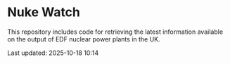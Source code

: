 # Nuke Watch

This repository includes code for retrieving the latest information available on the output of EDF nuclear power plants in the UK.

Last updated: 2025-10-18 10:14